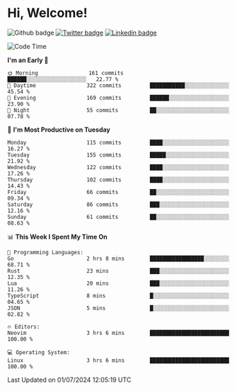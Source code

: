   # Hi, Welcome!
  ![Github badge](https://img.shields.io/github/followers/kraken-afk.svg?style=social&label=Follow&maxAge=2592000)
  [![Twitter badge](https://img.shields.io/badge/-Twitter-00acee?style=flat-square&logo=Twitter&logoColor=white)](https://twitter.com/trshppl)
  [![Linkedin badge](https://img.shields.io/badge/LinkedIn-0077B5?style=flat-square&logo=linkedin&logoColor=white)](https://www.linkedin.com/in/noveanrer)
<!--START_SECTION:waka-->
![Code Time](http://img.shields.io/badge/Code%20Time-236%20hrs%2019%20mins-blue)

**I'm an Early 🐤** 

```text
🌞 Morning                161 commits         ██████░░░░░░░░░░░░░░░░░░░   22.77 % 
🌆 Daytime                322 commits         ███████████░░░░░░░░░░░░░░   45.54 % 
🌃 Evening                169 commits         ██████░░░░░░░░░░░░░░░░░░░   23.90 % 
🌙 Night                  55 commits          ██░░░░░░░░░░░░░░░░░░░░░░░   07.78 % 
```
📅 **I'm Most Productive on Tuesday** 

```text
Monday                   115 commits         ████░░░░░░░░░░░░░░░░░░░░░   16.27 % 
Tuesday                  155 commits         █████░░░░░░░░░░░░░░░░░░░░   21.92 % 
Wednesday                122 commits         ████░░░░░░░░░░░░░░░░░░░░░   17.26 % 
Thursday                 102 commits         ████░░░░░░░░░░░░░░░░░░░░░   14.43 % 
Friday                   66 commits          ██░░░░░░░░░░░░░░░░░░░░░░░   09.34 % 
Saturday                 86 commits          ███░░░░░░░░░░░░░░░░░░░░░░   12.16 % 
Sunday                   61 commits          ██░░░░░░░░░░░░░░░░░░░░░░░   08.63 % 
```


📊 **This Week I Spent My Time On** 

```text
💬 Programming Languages: 
Go                       2 hrs 8 mins        █████████████████░░░░░░░░   68.71 % 
Rust                     23 mins             ███░░░░░░░░░░░░░░░░░░░░░░   12.35 % 
Lua                      20 mins             ███░░░░░░░░░░░░░░░░░░░░░░   11.26 % 
TypeScript               8 mins              █░░░░░░░░░░░░░░░░░░░░░░░░   04.65 % 
JSON                     5 mins              █░░░░░░░░░░░░░░░░░░░░░░░░   02.82 % 

🔥 Editors: 
Neovim                   3 hrs 6 mins        █████████████████████████   100.00 % 

💻 Operating System: 
Linux                    3 hrs 6 mins        █████████████████████████   100.00 % 
```


 Last Updated on 01/07/2024 12:05:19 UTC
<!--END_SECTION:waka-->
